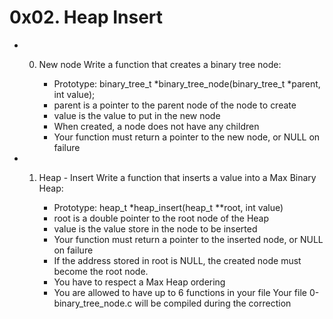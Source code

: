 # 0x02. Heap Insert

* 0. New node
Write a function that creates a binary tree node:

      * Prototype: binary_tree_t *binary_tree_node(binary_tree_t *parent, int value);
      * parent is a pointer to the parent node of the node to create
      * value is the value to put in the new node
      * When created, a node does not have any children
      * Your function must return a pointer to the new node, or NULL on failure

* 1. Heap - Insert
Write a function that inserts a value into a Max Binary Heap:

      * Prototype: heap_t *heap_insert(heap_t **root, int value)
      * root is a double pointer to the root node of the Heap
      * value is the value store in the node to be inserted
      * Your function must return a pointer to the inserted node, or NULL on failure
      * If the address stored in root is NULL, the created node must become the root node.
      * You have to respect a Max Heap ordering
      * You are allowed to have up to 6 functions in your file
Your file 0-binary_tree_node.c will be compiled during the correction
